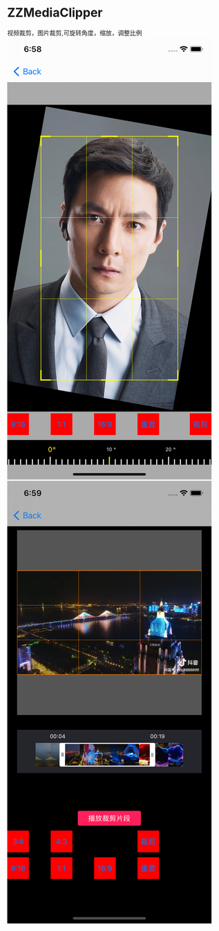 # ZZMediaClipper
视频裁剪，图片裁剪,可旋转角度，缩放，调整比例
![Image](https://github.com/youhebuke-ZM/ZZMediaClipper/blob/main/imgcut.png)
![Image](https://github.com/youhebuke-ZM/ZZMediaClipper/blob/main/videocut.png)
